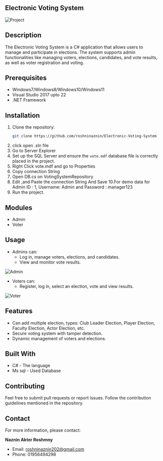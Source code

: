 ## Electronic Voting System

![Project](https://github.com/user-attachments/assets/d8f21d6b-fbb2-4316-8fc0-b5b06faf38d8)


## Description
The Electronic Voting System is a C# application that allows users to manage and participate in elections. The system supports admin functionalities like managing voters, elections, candidates, and vote results, as well as voter registration and voting.

## Prerequisites

- Windows7/Windows8/Windows10/Windows11
- Visual Studio 2017 upto 22
- .NET Framework

## Installation

1. Clone the repository:
    ```bash
    git clone https://github.com/roshninaznin/Electronic-Voting-System
    ```
3. click open .sln file
4. Go to Server Explorer
5. Set up the SQL Server and ensure the `vote.mdf` database file is correctly placed in the project.
6. Right Click vote.mdf and go to Properties
7. Copy connection String
8. Open DB.cs on VotingSystemRepository
9. Edit ,and Paste the connection String And Save
10.For demo data for Admin ID : 1, Username: Admin and Password : manager123
14. Run the project.

## Modules
 - Admin
 - Voter

## Usage
- Admins can:
  - Log in, manage voters, elections, and candidates.
  - View and monitor vote results.
  
![Admin](https://github.com/user-attachments/assets/3f6bb64c-d845-45eb-b616-4ae09add65e5)


- Voters can:
  - Register, log in, select an election, vote and view results.
    
![Voter](https://github.com/user-attachments/assets/8c17cf1f-8f9a-4ae0-b895-bc67fb2b0344)
    

## Features

- Can add multiple election, types: Club Leader Election, Player Election, Faculty Election, Actor Election, etc.
- Secure voting system with tamper detection.
- Dynamic management of voters and elections.
  
## Built With
 - C# - The language
 - Ms sql - Used Database

## Contributing

Feel free to submit pull requests or report issues. Follow the contribution guidelines mentioned in the repository.

## Contact

For more information, please contact:  

**Naznin Akter Roshmny** 
- Email: roshninaznin202@gmail.com
- Phone: 01956494298
